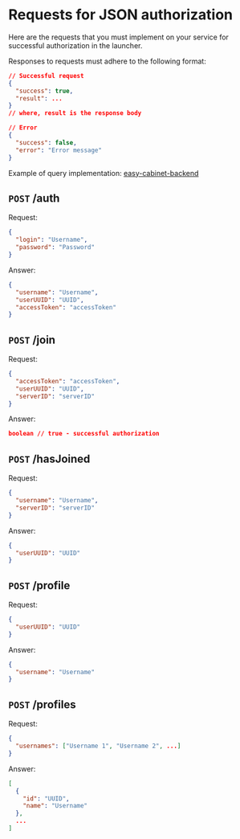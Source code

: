 # Requests for JSON authorization

Here are the requests that you must implement on your service for successful authorization in the launcher.

Responses to requests must adhere to the following format:

```json
// Successful request
{
  "success": true,
  "result": ...
}
// where, result is the response body

// Error
{
  "success": false,
  "error": "Error message"
}
```

Example of query implementation: [easy-cabinet-backend](https://github.com/AuroraTeam/EasyCabinet/tree/master/packages/backend/src/aurora)

## `POST` /auth

Request:

```json
{
  "login": "Username",
  "password": "Password"
}
```

Answer:

```json
{
  "username": "Username",
  "userUUID": "UUID",
  "accessToken": "accessToken"
}
```

## `POST` /join

Request:

```json
{
  "accessToken": "accessToken",
  "userUUID": "UUID",
  "serverID": "serverID"
}
```

Answer:

```json
boolean // true - successful authorization
```

## `POST` /hasJoined

Request:

```json
{
  "username": "Username",
  "serverID": "serverID"
}
```

Answer:

```json
{
  "userUUID": "UUID"
}
```

## `POST` /profile

Request:

```json
{
  "userUUID": "UUID"
}
```

Answer:

```json
{
  "username": "Username"
}
```

## `POST` /profiles

Request:

```json
{
  "usernames": ["Username 1", "Username 2", ...]
}
```

Answer:

```json
[
  {
    "id": "UUID",
    "name": "Username"
  },
  ...
]
```
